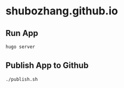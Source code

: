 # shubozhang.github.io

## Run App

```bash
hugo server
```

## Publish App to Github

```bash
./publish.sh
```
